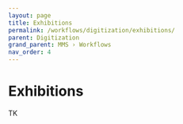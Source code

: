 ```yaml
---
layout: page
title: Exhibitions
permalink: /workflows/digitization/exhibitions/
parent: Digitization
grand_parent: MMS › Workflows
nav_order: 4
---
```


# Exhibitions
TK